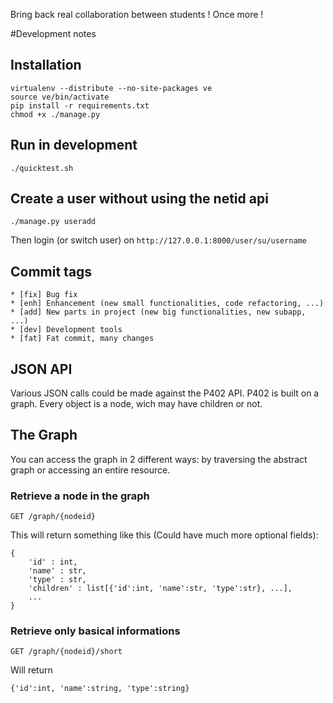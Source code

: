 Bring back real collaboration between students ! Once more !

#Development notes
## Installation

	virtualenv --distribute --no-site-packages ve
	source ve/bin/activate
	pip install -r requirements.txt
	chmod +x ./manage.py

## Run in development

	./quicktest.sh

## Create a user without using the netid api

	./manage.py useradd

Then login (or switch user) on `http://127.0.0.1:8000/user/su/username`

## Commit tags

	* [fix] Bug fix
	* [enh] Enhancement (new small functionalities, code refactoring, ...)
	* [add] New parts in project (new big functionalities, new subapp, ...)
	* [dev] Development tools
	* [fat] Fat commit, many changes

## JSON API
Various JSON calls could be made against the P402 API.
P402 is built on a graph. Every object is a node, wich may have children or not.

## The Graph

You can access the graph in 2 different ways: by traversing the abstract graph
or accessing an entire resource.

### Retrieve a node in the graph

	GET /graph/{nodeid}

This will return something like this (Could have much more optional fields):

	{
        'id' : int,
        'name' : str,
        'type' : str,
        'children' : list[{'id':int, 'name':str, 'type':str}, ...],
        ...
    }

### Retrieve only basical informations

	GET /graph/{nodeid}/short

Will return

	{'id':int, 'name':string, 'type':string}
